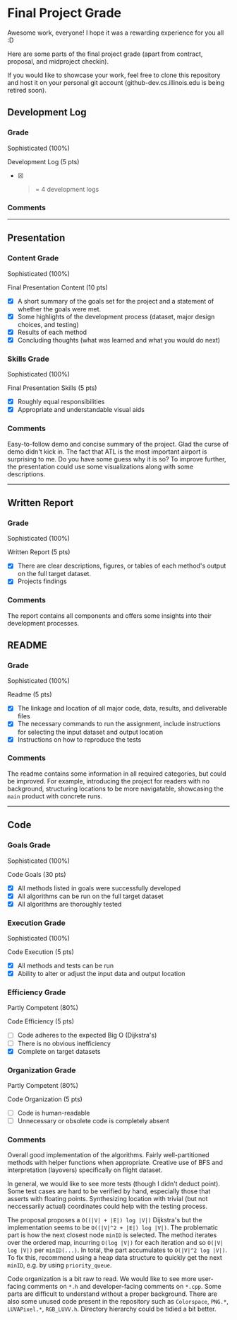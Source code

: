 # Final Project Grade

Awesome work, everyone! I hope it was a rewarding experience for you all :D

Here are some parts of the final project grade (apart from contract, proposal, and midproject checkin).

If you would like to showcase your work, feel free to clone this repository and host it on your personal git account (github-dev.cs.illinois.edu is being retired soon).

## Development Log

### Grade 

Sophisticated (100%)

Development Log (5 pts)
- [x] >= 4 development logs

### Comments

______________________________________________________________

## Presentation
### Content Grade

Sophisticated (100%)

Final Presentation Content (10 pts)
- [x] A short summary of the goals set for the project and a statement of whether the goals were met.
- [x] Some highlights of the development process (dataset, major design choices, and testing)
- [x] Results of each method
- [x] Concluding thoughts (what was learned and what you would do next)

### Skills Grade

Sophisticated (100%)

Final Presentation Skills (5 pts)
- [x] Roughly equal responsibilities
- [x] Appropriate and understandable visual aids

### Comments

Easy-to-follow demo and concise summary of the project. Glad the curse of demo didn't kick in. The fact that ATL is the most important airport is surprising to me. Do you have some guess why it is so? To improve further, the presentation could use some visualizations along with some descriptions.


______________________________________________________________

## Written Report
### Grade

Sophisticated (100%)

Written Report (5 pts)
- [x] There are clear descriptions, figures, or tables of each method's output on the full target dataset.
- [x] Projects findings

### Comments

The report contains all components and offers some insights into their development processes.

## README

### Grade

Sophisticated (100%)

Readme (5 pts)
- [x] The linkage and location of all major code, data, results, and deliverable files
- [x] The necessary commands to run the assignment, include instructions for selecting the input dataset and output location
- [x] Instructions on how to reproduce the tests

### Comments

The readme contains some information in all required categories, but could be improved. For example, introducing the project for readers with no background, structuring locations to be more navigatable, showcasing the `main` product with concrete runs. 


______________________________________________________________

## Code

### Goals Grade

Sophisticated (100%)

Code Goals (30 pts)
- [x] All methods listed in goals were successfully developed
- [x] All algorithms can be run on the full target dataset
- [x] All algorithms are thoroughly tested

### Execution Grade

Sophisticated (100%)

Code Execution (5 pts)
- [x] All methods and tests can be run
- [x] Ability to alter or adjust the input data and output location

### Efficiency Grade

Partly Competent (80%)

Code Efficiency (5 pts)
- [ ] Code adheres to the expected Big O (Dijkstra's)
- [ ] There is no obvious inefficiency
- [x] Complete on target datasets

### Organization Grade

Partly Competent (80%)

Code Organization (5 pts)
- [ ] Code is human-readable
- [ ] Unnecessary or obsolete code is completely absent

### Comments

Overall good implementation of the algorithms. Fairly well-partitioned methods with helper functions when appropriate. Creative use of BFS and interpretation (layovers) specifically on flight dataset.

In general, we would like to see more tests (though I didn't deduct point). Some test cases are hard to be verified by hand, especially those that asserts with floating points. Synthesizing location with trivial (but not neccessarily actual) coordinates could help with the testing process.

The proposal proposes a `O((|V| + |E|) log |V|)` Dijkstra's but the implementation seems to be `O((|V|^2 + |E|) log |V|)`. The problematic part is how the next closest node `minID` is selected. The method iterates over the ordered map, incurring `O(log |V|)` for each iteration and so `O(|V| log |V|)` per `minID(...)`. In total, the part accumulates to `O(|V|^2 log |V|)`. To fix this, recommend using a heap data structure to quickly get the next `minID`, e.g. by using `priority_queue`.

Code organization is a bit raw to read. We would like to see more user-facing comments on `*.h` and developer-facing comments on `*.cpp`. Some parts are difficult to understand without a proper background. There are also some unused code present in the repository such as `Colorspace`, `PNG.*`, `LUVAPixel.*`, `RGB_LUVV.h`. Directory hierarchy could be tidied a bit better.
